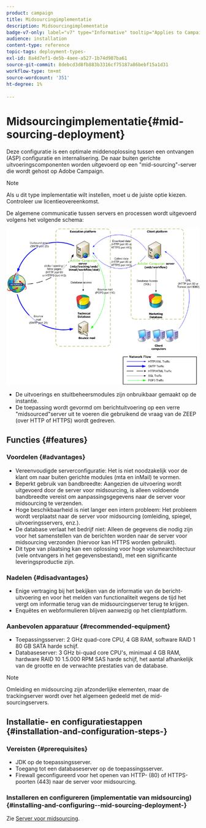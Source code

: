 ```yaml
---
product: campaign
title: Midsourcingimplementatie
description: Midsourcingimplementatie
badge-v7-only: label="v7" type="Informative" tooltip="Applies to Campaign Classic v7 only"
audience: installation
content-type: reference
topic-tags: deployment-types-
exl-id: 8a4d7ef1-de5b-4aee-a527-1b74d987ba61
source-git-commit: 8debcd3d8fb883b3316cf75187a86bebf15a1d31
workflow-type: tm+mt
source-wordcount: '351'
ht-degree: 1%

---
```


# Midsourcingimplementatie{#mid-sourcing-deployment}



Deze configuratie is een optimale middenoplossing tussen een ontvangen (ASP) configuratie en internalisering. De naar buiten gerichte uitvoeringscomponenten worden uitgevoerd op een &quot;mid-sourcing&quot;-server die wordt gehost op Adobe Campaign.

>[!NOTE]
>
>Als u dit type implementatie wilt instellen, moet u de juiste optie kiezen. Controleer uw licentieovereenkomst.

De algemene communicatie tussen servers en processen wordt uitgevoerd volgens het volgende schema:

![](assets/s_ncs_install_midsourcing.png)

* De uitvoerings en stuitbeheersmodules zijn onbruikbaar gemaakt op de instantie.
* De toepassing wordt gevormd om berichtuitvoering op een verre &quot;midsourced&quot;server uit te voeren die gebruikend de vraag van de ZEEP (over HTTP of HTTPS) wordt gedreven.

## Functies {#features}

### Voordelen {#advantages}

* Vereenvoudigde serverconfiguratie: Het is niet noodzakelijk voor de klant om naar buiten gerichte modules (mta en inMail) te vormen.
* Beperkt gebruik van bandbreedte: Aangezien de uitvoering wordt uitgevoerd door de server voor midsourcing, is alleen voldoende bandbreedte vereist om aanpassingsgegevens naar de server voor midsourcing te verzenden.
* Hoge beschikbaarheid is niet langer een intern probleem: Het probleem wordt verplaatst naar de server voor midsourcing (omleiding, spiegel, uitvoeringsservers, enz.).
* De database verlaat het bedrijf niet: Alleen de gegevens die nodig zijn voor het samenstellen van de berichten worden naar de server voor midsourcing verzonden (hiervoor kan HTTPS worden gebruikt).
* Dit type van plaatsing kan een oplossing voor hoge volumearchitectuur (vele ontvangers in het gegevensbestand), met een significante leveringsproductie zijn.

### Nadelen {#disadvantages}

* Enige vertraging bij het bekijken van de informatie van de bericht-uitvoering en voor het melden van functionaliteit wegens de tijd het vergt om informatie terug van de midsourcingserver terug te krijgen.
* Enquêtes en webformulieren blijven aanwezig op het clientplatform.

### Aanbevolen apparatuur {#recommended-equipment}

* Toepassingsserver: 2 GHz quad-core CPU, 4 GB RAM, software RAID 1 80 GB SATA harde schijf.
* Databaseserver: 3 GHz bi-quad core CPU&#39;s, minimaal 4 GB RAM, hardware RAID 10 1.5.000 RPM SAS harde schijf, het aantal afhankelijk van de grootte en de verwachte prestaties van de database.

>[!NOTE]
>
>Omleiding en midsourcing zijn afzonderlijke elementen, maar de trackingserver wordt over het algemeen gedeeld met de mid-sourcingservers.

## Installatie- en configuratiestappen {#installation-and-configuration-steps-}

### Vereisten {#prerequisites}

* JDK op de toepassingsserver.
* Toegang tot een databaseserver op de toepassingsserver.
* Firewall geconfigureerd voor het openen van HTTP- (80) of HTTPS-poorten (443) naar de server voor midsourcing.

### Installeren en configureren (implementatie van midsourcing) {#installing-and-configuring--mid-sourcing-deployment-}

Zie [Server voor midsourcing](../../installation/using/mid-sourcing-server.md).
